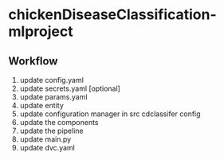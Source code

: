 # chickenDiseaseClassification-mlproject

## Workflow
1. update config.yaml
2. update secrets.yaml [optional]
3. update params.yaml
4. update entity
5. update configuration manager in src cdclassifer config 
6. update the components 
7. update the pipeline
8. update main.py
9. update dvc.yaml
